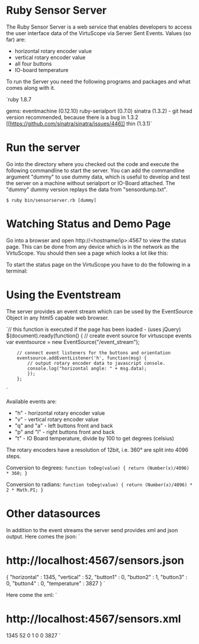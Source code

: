 Ruby Sensor Server
==================

The Ruby Sensor Server is a web service that enables developers to access the user interface data of the VirtuScope via Server Sent Events. Values (so far) are:

* horizontal rotary encoder value
* vertical rotary encoder value
* all four buttons
* IO-board temperature

To run the Server you need the following programs and packages and what comes along with it.

`ruby 1.8.7

gems:
eventmachine (0.12.10)
ruby-serialport (0.7.0)
sinatra (1.3.2) - git head version recommended, because there is a bug in 1.3.2 [[https://github.com/sinatra/sinatra/issues/446]]
thin (1.3.1)`

Run the server
=============

Go into the directory where you checked out the code and execute the following commandline to start the server. You can add the commandline argument "dummy" to use dummy data, which is useful to develop and test the server on a machine without serialport or IO-Board attached. The "dummy" dummy version replays the data from "sensordump.txt".

`$ ruby bin/sensorserver.rb [dummy]`

Watching Status and Demo Page
=============================

Go into a browser and open http://<hostname/ip>:4567 to view the status page. This can be done from any device which is in the network as the VirtuScope. You should then see a page which looks a lot like this:

To start the status page on the VirtuScope you have to do the following in a terminal:

Using the Eventstream
=====================

The server provides an event stream which can be used by the EventSource Object in any html5 capable web browser.

`// this function is executed if the page has been loaded - (uses jQuery)
$(document).ready(function() {
        // create event source for virtuscope events
        var eventsource = new EventSource("/event_stream");

        // connect event listeners for the buttons and orientation
        eventsource.addEventListener('h', function(msg) { 
            // output rotary encoder data to javascript console.
            console.log("horizontal angle: " + msg.data); 
            }); 
        };
 `

Available events are:
* "h" - horizontal rotary encoder value
* "v" - vertical rotary encoder value
* "q" and "a" - left buttons front and back
* "p" and "l" - right buttons front and back
* "t" - IO Board temperature, divide by 100 to get degrees (celsius)

The rotary encoders have a resolution of 12bit, i.e. 360° are split into 4096 steps. 

Conversion to degrees:
`
function toDeg(value) {
    return (Number(x)/4096) * 360;
}
`

Conversion to radians:
`
function toDeg(value) {
    return (Number(x)/4096) * 2 * Math.PI;
}
`

Other datasources
=================

In addition to the event streams the server send provides xml and json output. 
Here comes the json:
`
# http://localhost:4567/sensors.json
{ 
    "horizontal" : 1345, 
        "vertical" : 52, 
        "button1" : 0, 
        "button2" : 1, 
        "button3" : 0, 
        "button4" : 0, 
        "temperature" : 3827
}
`

Here come the xml:
`
# http://localhost:4567/sensors.xml
<sensors>
<sensor id="h" name="horizontal">1345</sensor>
<sensor id="v" name="vertical">52</sensor>
<sensor id="q" name="button1">0</sensor>
<sensor id="a" name="button2">1</sensor>
<sensor id="p" name="button3">0</sensor>
<sensor id="l" name="button4">0</sensor>
<sensor id="t" name="temperature">3827</sensor>
</sensors>
`



